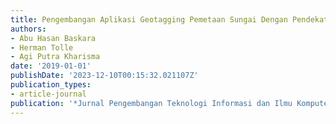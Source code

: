 ```yaml
---
title: Pengembangan Aplikasi Geotagging Pemetaan Sungai Dengan Pendekatan Gamification
authors:
- Abu Hasan Baskara
- Herman Tolle
- Agi Putra Kharisma
date: '2019-01-01'
publishDate: '2023-12-10T00:15:32.021107Z'
publication_types:
- article-journal
publication: '*Jurnal Pengembangan Teknologi Informasi dan Ilmu Komputer*'
---
```

